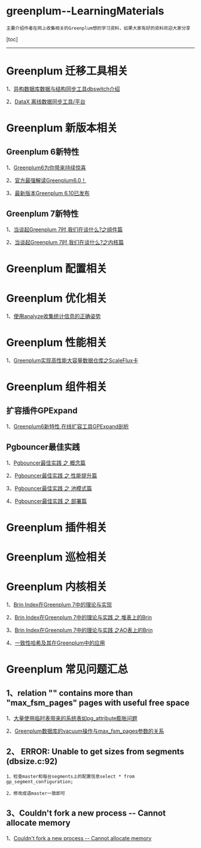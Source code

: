 # greenplum--LearningMaterials
	主要介绍作者在网上收集相关的Greenplum想的学习资料，如果大家有好的资料欢迎大家分享
	
[toc]

---

# Greenplum 迁移工具相关

1、[异构数据库数据与结构同步工具dbswitch介绍](https://gitee.com/inrgihc/dbswitch#%E5%BC%82%E6%9E%84%E6%95%B0%E6%8D%AE%E5%BA%93%E6%95%B0%E6%8D%AE%E4%B8%8E%E7%BB%93%E6%9E%84%E5%90%8C%E6%AD%A5%E5%B7%A5%E5%85%B7)

2、[DataX 离线数据同步工具/平台](https://github.com/alibaba/DataX)


# Greenplum 新版本相关

## Greenplum 6新特性

1、[Greenplum6为你带来持续惊喜](https://mp.weixin.qq.com/s/UIKbir2y03E8u7ND_AHpYw)

2、[官方最强解读Greenplum6.0！](https://mp.weixin.qq.com/s/21IwOhFU_G_o5yzNWg6pTw)

3、[最新版本Greenplum 6.10已发布](https://mp.weixin.qq.com/s/S2Kn0DCmbp93hTCVXJX6Kg)



## Greenplum 7新特性

1、[当谈起Greenplum 7时,我们在谈什么?之组件篇](https://mp.weixin.qq.com/s/a2t8DjJVL9ZB-jC3DmnJQA)

2、[当谈起Greenplum 7时,我们在谈什么?之内核篇](https://mp.weixin.qq.com/s/sI7Fk-up3VlufP2UJ-IRvQ)


# Greenplum 配置相关



# Greenplum 优化相关

1、[使用analyze收集统计信息的正确姿势](https://mp.weixin.qq.com/s/RVN8YFcqWNGht6N32UQW0g)


# Greenplum 性能相关

1、[Greenplum实现高性能大容量数据仓库之ScaleFlux卡](https://mp.weixin.qq.com/s/4ipsaFPQ5yLBS7dm0QHZTw)





# Greenplum 组件相关

## 扩容插件GPExpand

1、[Greenplum6新特性,在线扩容工具GPExpand剖析](https://mp.weixin.qq.com/s/21IwOhFU_G_o5yzNWg6pTw)

## Pgbouncer最佳实践

1、[Pgbouncer最佳实践 之 概念篇](https://mp.weixin.qq.com/s/GhlHAdKHR1H40VRiziIJDg)

2、[Pgbouncer最佳实践 之 性能提升篇](https://mp.weixin.qq.com/s/hbGjmSCgb30Xp2vz_UIQRg)

3、[Pgbouncer最佳实践 之 池模式篇](https://mp.weixin.qq.com/s/MMGX0WV01ZX_Ha9B7CJ92A)

4、[Pgbouncer最佳实践 之 部署篇](https://mp.weixin.qq.com/s/2VAUaUZmsQyBN-FFD_M7UQ)


# Greenplum 插件相关


# Greenplum 巡检相关

# Greenplum 内核相关

1、[Brin Index在Greenplum 7中的理论与实现](https://www.modb.pro/event/301)

2、[Brin Index在Greenplum 7中的理论与实践 之 堆表上的Brin](https://mp.weixin.qq.com/s/37YK49exjEY7VUg26-GOHg)

3、[Brin Index在Greenplum 7中的理论与实践 之AO表上的Brin](https://mp.weixin.qq.com/s/eApicVE1f1E0uVco6SSINg)

4、[一致性哈希及其在Greenplum中的应用](https://mp.weixin.qq.com/s/qIgIx0KcHw5OO_VJWdBL3A)


# Greenplum 常见问题汇总

## 1、relation "" contains more than "max_fsm_pages" pages with useful free space

1、[大量使用临时表带来的系统表如pg_attribute膨胀问题](https://billtian.github.io/digoal.blog/2016/06/15/01.html)

2、[Greenplum数据库的vacuum操作与max_fsm_pages参数的关系](http://www.voidcn.com/article/p-ankrklkc-mm.html)

## 2、 ERROR:  Unable to get sizes from segments (dbsize.c:92)
	
	1、检查master和每台segments上的配置信息select * from gp_segment_configuration;
	
	2、修改成语master一致即可

## 3、Couldn't fork a new process -- Cannot allocate memory

1、[Couldn't fork a new process -- Cannot allocate memory](https://blog.csdn.net/vic_qxz/article/details/82818686)





